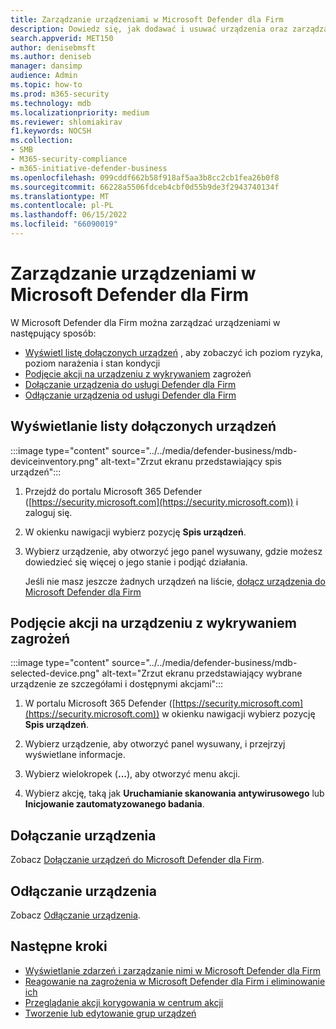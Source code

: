 ```yaml
---
title: Zarządzanie urządzeniami w Microsoft Defender dla Firm
description: Dowiedz się, jak dodawać i usuwać urządzenia oraz zarządzać nimi w usłudze Defender dla firm, ochrona punktów końcowych dla małych i średnich firm.
search.appverid: MET150
author: denisebmsft
ms.author: deniseb
manager: dansimp
audience: Admin
ms.topic: how-to
ms.prod: m365-security
ms.technology: mdb
ms.localizationpriority: medium
ms.reviewer: shlomiakirav
f1.keywords: NOCSH
ms.collection:
- SMB
- M365-security-compliance
- m365-initiative-defender-business
ms.openlocfilehash: 099cddf662b58f918af5aa3b8cc2cb1fea26b0f8
ms.sourcegitcommit: 66228a5506fdceb4cbf0d55b9de3f2943740134f
ms.translationtype: MT
ms.contentlocale: pl-PL
ms.lasthandoff: 06/15/2022
ms.locfileid: "66090019"
---
```

# <a name="manage-devices-in-microsoft-defender-for-business"></a>Zarządzanie urządzeniami w Microsoft Defender dla Firm

W Microsoft Defender dla Firm można zarządzać urządzeniami w następujący sposób:

- [Wyświetl listę dołączonych urządzeń](#view-the-list-of-onboarded-devices) , aby zobaczyć ich poziom ryzyka, poziom narażenia i stan kondycji
- [Podjęcie akcji na urządzeniu z wykrywaniem](#take-action-on-a-device-that-has-threat-detections) zagrożeń
- [Dołączanie urządzenia do usługi Defender dla Firm](#onboard-a-device)  
- [Odłączanie urządzenia od usługi Defender dla Firm](#offboard-a-device)


## <a name="view-the-list-of-onboarded-devices"></a>Wyświetlanie listy dołączonych urządzeń

:::image type="content" source="../../media/defender-business/mdb-deviceinventory.png" alt-text="Zrzut ekranu przedstawiający spis urządzeń":::

1. Przejdź do portalu Microsoft 365 Defender ([https://security.microsoft.com](https://security.microsoft.com)) i zaloguj się.

2. W okienku nawigacji wybierz pozycję **Spis urządzeń**.

3. Wybierz urządzenie, aby otworzyć jego panel wysuwany, gdzie możesz dowiedzieć się więcej o jego stanie i podjąć działania. 

   Jeśli nie masz jeszcze żadnych urządzeń na liście, [dołącz urządzenia do Microsoft Defender dla Firm](mdb-onboard-devices.md)

## <a name="take-action-on-a-device-that-has-threat-detections"></a>Podjęcie akcji na urządzeniu z wykrywaniem zagrożeń

:::image type="content" source="../../media/defender-business/mdb-selected-device.png" alt-text="Zrzut ekranu przedstawiający wybrane urządzenie ze szczegółami i dostępnymi akcjami":::

1. W portalu Microsoft 365 Defender ([https://security.microsoft.com](https://security.microsoft.com)) w okienku nawigacji wybierz pozycję **Spis urządzeń**. 

2. Wybierz urządzenie, aby otworzyć panel wysuwany, i przejrzyj wyświetlane informacje.

3. Wybierz wielokropek (**...**), aby otworzyć menu akcji. 

4. Wybierz akcję, taką jak **Uruchamianie skanowania antywirusowego** lub **Inicjowanie zautomatyzowanego badania**. 

## <a name="onboard-a-device"></a>Dołączanie urządzenia

Zobacz [Dołączanie urządzeń do Microsoft Defender dla Firm](mdb-onboard-devices.md).

## <a name="offboard-a-device"></a>Odłączanie urządzenia

Zobacz [Odłączanie urządzenia](mdb-offboard-devices.md).

## <a name="next-steps"></a>Następne kroki

- [Wyświetlanie zdarzeń i zarządzanie nimi w Microsoft Defender dla Firm](mdb-view-manage-incidents.md)
- [Reagowanie na zagrożenia w Microsoft Defender dla Firm i eliminowanie ich](mdb-respond-mitigate-threats.md)
- [Przeglądanie akcji korygowania w centrum akcji](mdb-review-remediation-actions.md)
- [Tworzenie lub edytowanie grup urządzeń](mdb-create-edit-device-groups.md)